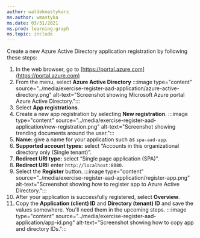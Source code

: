 ```yaml
---
author: waldekmastykarz
ms.author: wmastyka
ms.date: 03/31/2021
ms.prod: learning-graph
ms.topic: include
---
```


Create a new Azure Active Directory application registration by following these steps:

1. In the web browser, go to [https://portal.azure.com](https://portal.azure.com)
1. From the menu, select **Azure Active Directory**
:::image type="content" source="../media/exercise-register-aad-application/azure-active-directory.png" alt-text="Screenshot showing Microsoft Azure portal Azure Active Directory.":::
1. Select **App registrations**.
1. Create a new app registration by selecting **New registration**.
:::image type="content" source="../media/exercise-register-aad-application/new-registration.png" alt-text="Screenshot showing trending documents around the user.":::
1. **Name:** give a name for your application such as `spa-aad-app`.
1. **Supported account types:** select “Accounts in this organizational directory only (Single tenant)”.
1. **Redirect URI type:** select “Single page application (SPA)”.
1. **Redirect URI:** enter `http://localhost:8080`.
1. Select the **Register** button.
:::image type="content" source="../media/exercise-register-aad-application/register-app.png" alt-text="Screenshot showing how to register app to Azure Active Directory.":::
1. After your application is successfully registered, select **Overview**.
1. Copy the **Application (client) ID** and **Directory (tenant) ID** and save the values somewhere. You'll need them in the upcoming steps.
:::image type="content" source="../media/exercise-register-aad-application/app-id.png" alt-text="Screenshot showing how to copy app and directory IDs.":::
